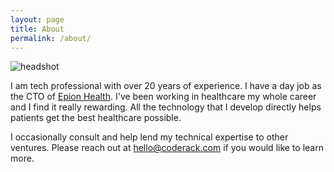 ```yaml
---
layout: page
title: About
permalink: /about/
---
```

![headshot](https://media-exp1.licdn.com/dms/image/C4E03AQHtjV_m7aj0SA/profile-displayphoto-shrink_400_400/0/1524511016857?e=1617235200&v=beta&t=N3kwkTZ_uKQWbENJWgYBo6tfFGw5ePhCmc3Np2ZdvtM)

I am tech professional with over 20 years of experience. I have a day job as the CTO of [Epion Health](https://epionhealth.com).  I've been working in healthcare my whole career and I find it really rewarding.  All the technology that I develop directly helps patients get the best healthcare possible.

I occasionally consult and help lend my technical expertise to other ventures. Please reach out at 
[hello@coderack.com](mailto:hello@coderack.com) if you would like to learn more.

